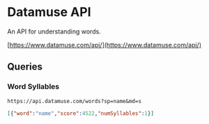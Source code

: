 # Datamuse API

An API for understanding words.

[https://www.datamuse.com/api/](https://www.datamuse.com/api/)

## Queries

### Word Syllables

```
https://api.datamuse.com/words?sp=name&md=s
```

```json
[{"word":"name","score":4522,"numSyllables":1}]
```